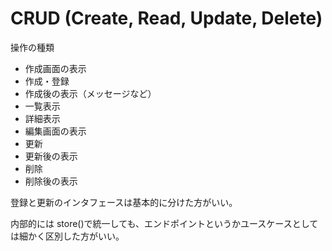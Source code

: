 # CRUD (Create, Read, Update, Delete)

操作の種類

-   作成画面の表示
-   作成・登録
-   作成後の表示（メッセージなど）
-   一覧表示
-   詳細表示
-   編集画面の表示
-   更新
-   更新後の表示
-   削除
-   削除後の表示

登録と更新のインタフェースは基本的に分けた方がいい。

内部的には store()で統一しても、エンドポイントというかユースケースとしては細かく区別した方がいい。
